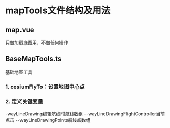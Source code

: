 # mapTools文件结构及用法
## map.vue
只做加载底图用，不做任何操作
## BaseMapTools.ts
基础地图工具
### 1. cesiumFlyTo：设置地图中心点

### 2. 定义关键变量

-wayLineDrawing编辑航线时航线数组
--wayLineDrawingFlightController当前点击
--wayLineDrawingPoints航线点数组
